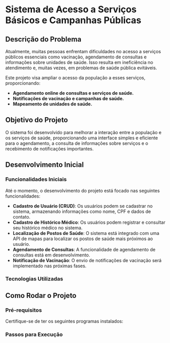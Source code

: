 # Sistema de Acesso a Serviços Básicos e Campanhas Públicas

## Descrição do Problema
Atualmente, muitas pessoas enfrentam dificuldades no acesso a serviços públicos essenciais como vacinação, agendamento de consultas e informações sobre unidades de saúde. Isso resulta em ineficiência no atendimento e, muitas vezes, em problemas de saúde pública evitáveis.

Este projeto visa ampliar o acesso da população a esses serviços, proporcionando:
- **Agendamento online de consultas e serviços de saúde.**
- **Notificações de vacinação e campanhas de saúde.**
- **Mapeamento de unidades de saúde.**

## Objetivo do Projeto
O sistema foi desenvolvido para melhorar a interação entre a população e os serviços de saúde, proporcionando uma interface simples e eficiente para o agendamento, a consulta de informações sobre serviços e o recebimento de notificações importantes.

## Desenvolvimento Inicial

### Funcionalidades Iniciais
Até o momento, o desenvolvimento do projeto está focado nas seguintes funcionalidades:
- **Cadastro de Usuário (CRUD)**: Os usuários podem se cadastrar no sistema, armazenando informações como nome, CPF e dados de contato.
- **Cadastro de Histórico Médico**: Os usuários podem registrar e consultar seu histórico médico no sistema.
- **Localização de Postos de Saúde**: O sistema está integrado com uma API de mapas para localizar os postos de saúde mais próximos ao usuário.
- **Agendamento de Consultas**: A funcionalidade de agendamento de consultas está em desenvolvimento.
- **Notificação de Vacinação**: O envio de notificações de vacinação será implementado nas próximas fases.

### Tecnologias Utilizadas


## Como Rodar o Projeto

### Pré-requisitos
Certifique-se de ter os seguintes programas instalados:

### Passos para Execução

   
